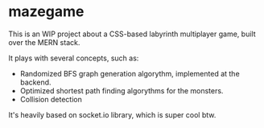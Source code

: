 # mazegame

This is an WIP project about a CSS-based labyrinth multiplayer game, built over the MERN stack.

It plays with several concepts, such as:

- Randomized BFS graph generation algorythm, implemented at the backend.
- Optimized shortest path finding algorythms for the monsters.
- Collision detection

It's heavily based on socket.io library, which is super cool btw.


